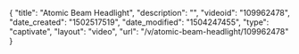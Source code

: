 {
    "title": "Atomic Beam Headlight",
    "description": "",
    "videoid": "109962478",
    "date_created": "1502517519",
    "date_modified": "1504247455",
    "type": "captivate",
    "layout": "video",
    "url": "\/v\/atomic-beam-headlight\/109962478"
}